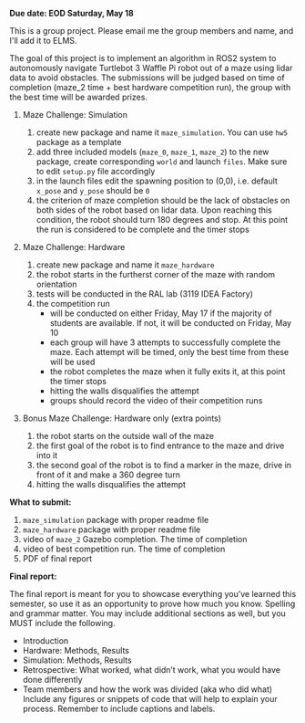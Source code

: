 **Due date: EOD Saturday, May 18**

This is a group project. Please email me the group members and name, and I'll add it to ELMS. 

The goal of this project is to implement an algorithm in ROS2 system to autonomously navigate Turtlebot 3 Waffle Pi robot out of a maze using lidar data to avoid obstacles. The submissions will be judged based on time of completion (maze_2 time + best hardware competition run), the group with the best time will be awarded prizes. 

1. Maze Challenge: Simulation
    1. create new package and name it `maze_simulation`. You can use `hw5` package as a template
    2. add three included models (`maze_0`, `maze_1`, `maze_2`) to the new package, create corresponding `world` and launch `files`. Make sure to edit `setup.py` file accordingly
    3. in the launch files edit the spawning position to (0,0), i.e. default `x_pose` and `y_pose` should be `0`
    4. the criterion of maze completion should be the lack of obstacles on both sides of the robot based on lidar data. Upon reaching this condition, the robot should turn 180 degrees and stop. At this point the run is considered to be complete and the timer stops

2. Maze Challenge: Hardware
    1. create new package and name it `maze_hardware`
    2. the robot starts in the furtherst corner of the maze with random orientation
    3. tests will be conducted in the RAL lab (3119 IDEA Factory)
    4. the competition run
        * will be conducted on either Friday, May 17 if the majority of students are available. If not, it will be conducted on Friday, May 10
        * each group will have 3 attempts to successfully complete the maze. Each attempt will be timed, only the best time from these will be used
        * the robot completes the maze when it fully exits it, at this point the timer stops
        * hitting the walls disqualifies the attempt
        * groups should record the video of their competition runs

3. Bonus Maze Challenge: Hardware only (extra points)
    1. the robot starts on the outside wall of the maze
    2. the first goal of the robot is to find entrance to the maze and drive into it
    3. the second goal of the robot is to find a marker in the maze, drive in front of it and make a 360 degree turn
    4. hitting the walls disqualifies the attempt

**What to submit:**

1. `maze_simulation` package with proper readme file
2. `maze_hardware` package with proper readme file
3. video of `maze_2` Gazebo completion. The time of completion
4. video of best competition run. The time of completion
5. PDF of final report

**Final report:**

The final report is meant for you to showcase everything you’ve learned this semester, so use it as an opportunity to prove how much you know. Spelling and grammar matter. You may include additional sections as well, but you MUST include the following. 
* Introduction
* Hardware: Methods, Results
* Simulation: Methods, Results 
* Retrospective: What worked, what didn’t work, what you would have done differently
* Team members and how the work was divided (aka who did what)
Include any figures or snippets of code that will help to explain your process. Remember to include captions and labels. 


